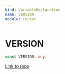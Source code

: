 ```yaml
---
kind: VariableDeclaration
name: VERSION
module: router
---
```


# VERSION

```ts
const VERSION: any;
```

[Link to repo](https://github.com/timdeschryver/angular/blob/master/packages/router/src/version.ts#L20-L20)
